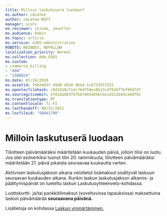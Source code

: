 ```yaml
---
title: Milloin laskutuserä luodaan?
ms.author: cmcatee
author: cmcatee-MSFT
manager: scotv
ms.reviewer: jkinma, jmueller
ms.audience: Admin
ms.topic: article
ms.service: o365-administration
ROBOTS: NOINDEX, NOFOLLOW
localization_priority: Normal
ms.collection: Adm_O365
ms.custom:
- commerce_billing
- "494"
- "1500024"
ms.date: 07/24/2020
ms.assetid: fdbd403f-49d0-4934-9bed-1c67335f2522
ms.openlocfilehash: c9d1d10cf14c76df59ec0b13cd7816f7bf99d7d7
ms.sourcegitcommit: e781da003fb7b878854846cbe12b13b9dca8df92
ms.translationtype: MT
ms.contentlocale: fi-FI
ms.lasthandoff: 08/31/2021
ms.locfileid: "58841790"
---
```

# <a name="when-is-the-billing-statement-generated"></a>Milloin laskutuserä luodaan

Tiliotteen päivämääräksi määritetään kuukauden päivä, jolloin tilisi on luotu. Jos olet esimerkiksi luonut tilin 20. tammikuuta, tiliotteen päivämääräksi määritetään 21. päivä jokaista seuraavaa kuukautta varten.

Aktiivisen laskutusjakson aikana veloitetut lisämaksut sisältyvät laskuun seuraavan kuukauden aikana. Kunkin laskun laskutusjakson alkamis- ja päättymispäivät  on lueteltu laskun Laskutusyhteenveto-kohdassa.

Luottokortti- ja/tai pankkitilimaksut (soveltuvissa tapauksissa) maksettuina laskun päivämäärää **seuraavana päivänä.**
  
Lisätietoja on kohdassa [Laskun ymmärtäminen.](https://docs.microsoft.com/microsoft-365/commerce/billing-and-payments/understand-your-invoice2)